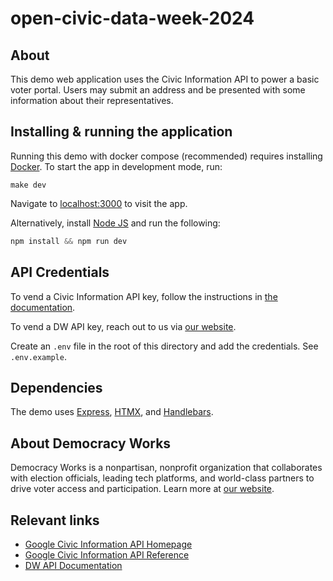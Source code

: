 # open-civic-data-week-2024

## About

This demo web application uses the Civic Information API to power a basic voter portal. Users may submit an address and be presented with some information about their representatives.

## Installing & running the application

Running this demo with docker compose (recommended) requires installing [Docker](https://docs.docker.com/get-docker/). To start the app in development mode, run:

`make dev`

Navigate to [localhost:3000](http://localhost:3000/) to visit the app.

Alternatively, install [Node JS](https://nodejs.org/en/download) and run the following:
```javascript
npm install && npm run dev
```

## API Credentials

To vend a Civic Information API key, follow the instructions in [the documentation](https://developers.google.com/civic-information/docs/using_api#APIKey). 

To vend a DW API key, reach out to us via [our website](https://data.democracy.works/api-signup).

Create an `.env` file in the root of this directory and add the credentials. See `.env.example`.

## Dependencies

The demo uses [Express](https://expressjs.com/en/guide/routing.html), [HTMX](https://htmx.org/docs/), and [Handlebars](https://handlebarsjs.com/guide/#what-is-handlebars).

## About Democracy Works

Democracy Works is a nonpartisan, nonprofit organization that collaborates with election officials, leading tech platforms, and world-class partners to drive voter access and participation. Learn more at [our website](https://www.democracy.works/).

## Relevant links
* [Google Civic Information API Homepage](https://developers.google.com/civic-information) 
* [Google Civic Information API Reference](https://developers.google.com/civic-information/docs/v2) 
* [DW API Documentation](https://developers.democracy.works/api/v2)
